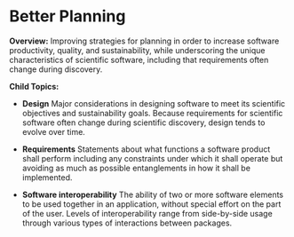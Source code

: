 # Better Planning

**Overview:** 
Improving strategies for planning in order to increase software productivity, quality, and sustainability, while underscoring the unique characteristics of scientific software, including that requirements often change during discovery.

**Child Topics:**

<!--
Addition: Software Engineering [moves from Better Development], Requirements, Design, Software Interoperability
-->

- **Design**
Major considerations in designing software to meet its scientific objectives and sustainability goals. Because requirements for scientific software often change during scientific discovery, design tends to evolve over time.
<!---Topic order: 2--->

- **Requirements**
Statements about what functions a software product shall perform including any constraints under which it shall operate but avoiding as much as possible entanglements in how it shall be implemented.
<!---Topic order: 1--->

- **Software interoperability**
The ability of two or more software elements to be used together in an application, without special effort on the part of the user.  Levels of interoperability range from side-by-side usage through various types of interactions between packages.
<!---Topic order: 3--->

<!---
Category order: 1
--->

